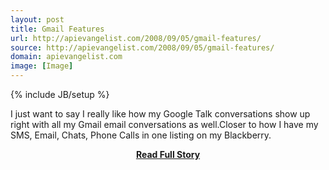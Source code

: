 ```yaml
---
layout: post
title: Gmail Features
url: http://apievangelist.com/2008/09/05/gmail-features/
source: http://apievangelist.com/2008/09/05/gmail-features/
domain: apievangelist.com
image: [Image]
---
```

{% include JB/setup %}<p>I just want to say I really like how my Google Talk conversations show up right with all my Gmail email conversations as well.Closer to how I have my SMS, Email, Chats, Phone Calls in one listing on my Blackberry.</p>
<center><p><a href="http://apievangelist.com/2008/09/05/gmail-features/" style='padding:25px; font-sze:18px; font-weight: bold;'>Read Full Story</a></p></center>
